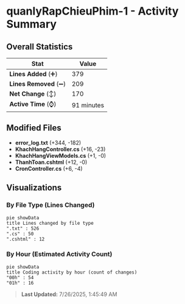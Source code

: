 # quanlyRapChieuPhim-1 - Activity Summary 

## Overall Statistics

| Stat                   | Value                                                             |
| ---------------------- | ----------------------------------------------------------------- |
| **Lines Added** (➕)   | 379                                          |
| **Lines Removed** (➖) | 209                                        |
| **Net Change** (↕)    | 170                |
| **Active Time** (⌚)   | 91 minutes |


## Modified Files
- **error_log.txt** (+344, -182)
- **KhachHangController.cs** (+16, -23)
- **KhachHangViewModels.cs** (+1, -0)
- **ThanhToan.cshtml** (+12, -0)
- **CronController.cs** (+6, -4)

## Visualizations

### By File Type (Lines Changed)

```mermaid
pie showData
title Lines changed by file type
".txt" : 526
".cs" : 50
".cshtml" : 12
```

### By Hour (Estimated Activity Count)

```mermaid
pie showData
title Coding activity by hour (count of changes)
"00h" : 54
"01h" : 16
```


> **Last Updated:** 7/26/2025, 1:45:49 AM